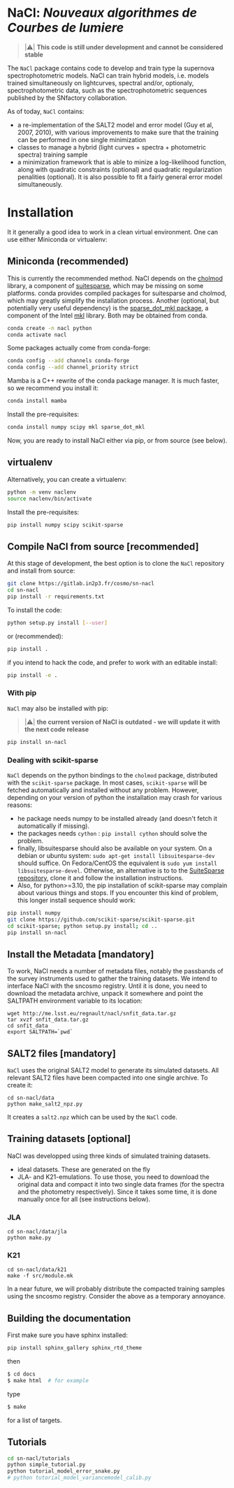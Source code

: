 # NaCl: *Nouveaux algorithmes de Courbes de lumiere*

> |:warning:|  **This code is still under development and cannot be considered stable** 

The `NaCl` package contains code to develop and train type Ia supernova
spectrophotometric models. NaCl can train hybrid models, i.e. models trained
simultaneously on lightcurves, spectral and/or, optionaly, spectrophotometric
data, such as the spectrophotometric sequences published by the SNfactory
collaboration.

As of today, `NaCl` contains:
  - a re-implementation of the SALT2 model and error model (Guy et al, 2007,
    2010), with various improvements to make sure that the training can be
    performed in one single minimization 
  - classes to manage a hybrid (light curves + spectra + photometric spectra)
    training sample
  - a minimization framework that is able to minize a log-likelihood function,
    along with quadratic constraints (optional) and quadratic regularization
    penalities (optional).  It is also possible to fit a fairly general error
    model simultaneously.


# Installation

It it generally a good idea to work in a clean virtual environment. One 
can use either Miniconda or virtualenv:

## Miniconda (recommended)

This is currently the recommended method. NaCl depends on the
[cholmod](https://scikit-sparse.readthedocs.io/en/latest/cholmod.html) library,
a component of
[suitesparse](https://people.engr.tamu.edu/davis/suitesparse.html), which may be
missing on some platforms. conda provides compiled packages for suitesparse and
cholmod, which may greatly simplify the installation process. Another (optional,
but potentially very useful dependency) is the [sparse_dot_mkl
package](https://pypi.org/project/sparse-dot-mkl), a component of the Intel
[mkl](https://anaconda.org/intel/mkl) library. Both may be obtained from conda.

``` bash
conda create -n nacl python
conda activate nacl
```

Some packages actually come from conda-forge:

``` bash
conda config --add channels conda-forge
conda config --add channel_priority strict
```

Mamba is a C++ rewrite of the conda package manager. It is much faster, so we
recommend you install it:

``` bash
conda install mamba
```

Install the pre-requisites:

``` bash
conda install numpy scipy mkl sparse_dot_mkl
```

Now, you are ready to install NaCl either via pip, or from source (see below).



## virtualenv

Alternatively, you can create a virtualenv:

``` bash
python -m venv naclenv
source naclenv/bin/activate
```

Install the pre-requisites:

``` bash
pip install numpy scipy scikit-sparse
```


## Compile NaCl from source [recommended]

At this stage of development, the best option is to clone the `NaCl` repository
and install from source:

```bash
git clone https://gitlab.in2p3.fr/cosmo/sn-nacl
cd sn-nacl
pip install -r requirements.txt
```

To install the code: 
```bash
python setup.py install [--user]
```
or (recommended):
```bash
pip install . 
```

if you intend to hack the code, and prefer to work with an editable install:
```bash
pip install -e . 
```

### With pip

`NaCl` may also be installed with pip:
> |:warning:|  **the current version of NaCl is outdated - we will update it with the next code release**

```bash
pip install sn-nacl 
```

### Dealing with scikit-sparse

`NaCl` depends on the python bindings to the `cholmod` package,
distributed with the `scikit-sparse` package.  In most cases,
`scikit-sparse` will be fetched automatically and installed without any
problem.  However, depending on your version of python the
installation may crash for various reasons: 
  - he package needs numpy to be installed already (and doesn't fetch it
    automatically if missing).  
  - the packages needs `cython` : `pip install cython` should solve the problem.
  - finally, libsuitesparse should also be available on your
	system. On a debian or ubuntu system: ```sudo apt-get install
	libsuitesparse-dev``` should suffice. On Fedora/CentOS the
	equivalent is ```sudo yum install
	libsuitesparse-devel```. Otherwise, an alternative is to to the
	[SuiteSparse repository](https://github.com/DrTimothyAldenDavis/SuiteSparse),
	clone it and follow the installation instructions.
  - Also, for python>=3.10, the pip
installation of scikit-sparse may complain about various things and
stops.  If you encounter this kind of problem, this longer install
sequence should work:

```bash 
pip install numpy
git clone https://github.com/scikit-sparse/scikit-sparse.git
cd scikit-sparse; python setup.py install; cd ..
pip install sn-nacl
```

## Install the Metadata [mandatory]

To work, NaCl needs a number of metadata files, notably the passbands
of the survey instruments used to gather the training datasets. We
intend to interface NaCl with the sncosmo registry. Until it is done,
you need to download the metadata archive, unpack it somewhere and
point the SALTPATH environment variable to its location:

```
wget http://me.lsst.eu/regnault/nacl/snfit_data.tar.gz 
tar xvzf snfit_data.tar.gz 
cd snfit_data
export SALTPATH=`pwd`
```

## SALT2 files [mandatory]

`NaCl` uses the original SALT2 model to generate its simulated
datasets. All relevant SALT2 files have been compacted into one single
archive. To create it:

```
cd sn-nacl/data
python make_salt2_npz.py 
```

It creates a `salt2.npz` which can be used by the `NaCl` code. 


## Training datasets [optional]

NaCl was developped using three kinds of simulated training datasets. 
  - ideal datasets. These are generated on the fly
  - JLA- and K21-emulations. To use those, you need to download the
    original data and compact it into two single data frames (for the
    spectra and the photometry respectively). Since it takes some time, 
	it is done manually once for all (see instructions below). 
	
  
### JLA 

```
cd sn-nacl/data/jla
python make.py
```

### K21

```
cd sn-nacl/data/k21
make -f src/module.mk
```

In a near future, we will probably distribute the compacted training
samples using the sncosmo registry. Consider the above as a temporary
annoyance.


## Building the documentation 

First make sure you have sphinx installed: 
```bash
pip install sphinx_gallery sphinx_rtd_theme
```
then 
```bash
$ cd docs
$ make html  # for example 
```
type 
```bash
$ make 
```
for a list of targets. 


## Tutorials

```bash
cd sn-nacl/tutorials
python simple_tutorial.py
python tutorial_model_error_snake.py
# python tutorial_model_variancemodel_calib.py
```

